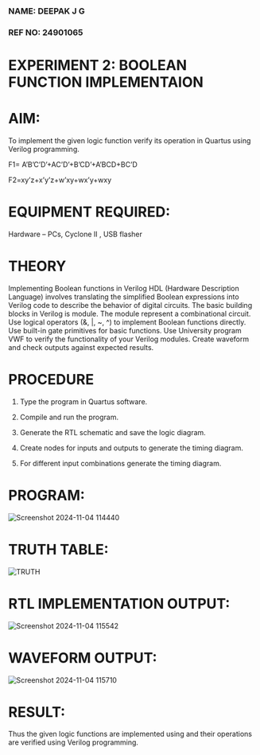 ### NAME: DEEPAK J G
### REF NO: 24901065
# EXPERIMENT 2: BOOLEAN FUNCTION IMPLEMENTAION

# AIM:

To implement the given logic function verify its operation in Quartus using Verilog programming.

F1= A’B’C’D’+AC’D’+B’CD’+A’BCD+BC’D 

F2=xy’z+x’y’z+w’xy+wx’y+wxy

# EQUIPMENT REQUIRED:
Hardware – PCs, Cyclone II , USB flasher

# THEORY
Implementing Boolean functions in Verilog HDL (Hardware Description Language)
involves translating the simplified Boolean expressions into Verilog code to describe
the behavior of digital circuits. The basic building blocks in Verilog is module. The
module represent a combinational circuit. Use logical operators (&, |, ~, ^) to
implement Boolean functions directly. Use built-in gate primitives for basic functions.
Use University program VWF to verify the functionality of your Verilog modules.
Create waveform and check outputs against expected results.


# PROCEDURE

1.	Type the program in Quartus software.

2.	Compile and run the program.

3.	Generate the RTL schematic and save the logic diagram.

4.	Create nodes for inputs and outputs to generate the timing diagram.

5.	For different input combinations generate the timing diagram.


# PROGRAM:

![Screenshot 2024-11-04 114440](https://github.com/user-attachments/assets/ee924e28-109e-4706-826c-5ac2eaab5c82)


# TRUTH TABLE:
![TRUTH](https://github.com/user-attachments/assets/3afa3bcc-6cd9-4c72-8fe4-4fa207da3ec7)


# RTL IMPLEMENTATION OUTPUT:
![Screenshot 2024-11-04 115542](https://github.com/user-attachments/assets/9866b24f-81d0-4a14-becb-e14bfb318f40)


# WAVEFORM OUTPUT:

![Screenshot 2024-11-04 115710](https://github.com/user-attachments/assets/f89c50d9-c2e9-4874-91c4-511652d0d599)

# RESULT:

Thus the given logic functions are implemented using and their operations are verified using Verilog programming.

